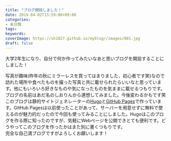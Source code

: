 ```yaml
---
title: "ブログ開設しました！"
date: 2019-04-02T13:59:06+09:00
categories:
- 未分類 
tags:
keywords:
coverImage: https://sh1027.github.io/myblog//images/001.jpg
draft: false
---
```

大学2年生になり、自分で何か作ってみたいなあと思いブログを開設することにしました！

写真が趣味(昨年の秋にミラーレスを買ってはまりました、初心者です笑)なので訪れた場所や食べたものを撮った写真と共に載せられたらいいなと思っています。他にもいろいろ好きなものや気になったものを気ままに載せるつもりです。<br>
ブログの名前はあだ名のしおりんから連想してみました。今後変わるかもです笑
<br>
このブログは静的サイトジェネレーターの[Hugo](https://gohugo.io/)と[GitHub Pages](https://pages.github.com/)で作っています。GitHub Pagesは以前使ったことがあって、サーバーを用意せずに無料で使えるのが魅力的だったので今回も使ってみることにしました。Hugoはこのブログを作る際に知ったのですが、気軽にWebページを公開できとても便利です。どうやってこのブログを作ったかはまた別に書くつもりです。
<br>
完全な自己満ブログですがよろしくお願いします！
